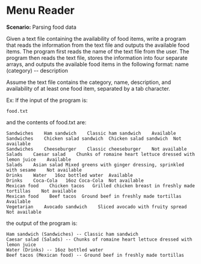 # Menu Reader

__Scenario:__ Parsing food data

Given a text file containing the availability of food items, write a program that reads the information from the text file and outputs the available food items. The program first reads the name of the text file from the user. The program then reads the text file, stores the information into four separate arrays, and outputs the available food items in the following format: name (category) -- description

Assume the text file contains the category, name, description, and availability of at least one food item, separated by a tab character.

Ex: If the input of the program is:
```
food.txt
```
and the contents of food.txt are:
```
Sandwiches    Ham sandwich    Classic ham sandwich    Available
Sandwiches    Chicken salad sandwich  Chicken salad sandwich  Not available
Sandwiches    Cheeseburger    Classic cheeseburger    Not available
Salads    Caesar salad    Chunks of romaine heart lettuce dressed with lemon juice    Available
Salads    Asian salad Mixed greens with ginger dressing, sprinkled with sesame    Not available
Drinks    Water   16oz bottled water  Available
Drinks    Coca-Cola   16oz Coca-Cola  Not available
Mexican food    Chicken tacos   Grilled chicken breast in freshly made tortillas    Not available
Mexican food    Beef tacos  Ground beef in freshly made tortillas   Available
Vegetarian    Avocado sandwich    Sliced avocado with fruity spread   Not available
```
the output of the program is:
```
Ham sandwich (Sandwiches) -- Classic ham sandwich
Caesar salad (Salads) -- Chunks of romaine heart lettuce dressed with lemon juice
Water (Drinks) -- 16oz bottled water
Beef tacos (Mexican food) -- Ground beef in freshly made tortillas
```